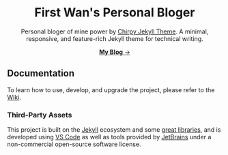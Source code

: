 <!-- markdownlint-disable-next-line -->
<div align="center">

  <!-- markdownlint-disable-next-line -->
  # First Wan's Personal Bloger

  Personal bloger of mine power by [Chirpy Jekyll Theme][origin].
  A minimal, responsive, and feature-rich Jekyll theme for technical writing.


  [**My Blog** →][demo]

</div>

## Documentation

To learn how to use, develop, and upgrade the project, please refer to the [Wiki][wiki].

### Third-Party Assets

This project is built on the [Jekyll][jekyllrb] ecosystem and some [great libraries][lib], and is developed using [VS Code][vscode] as well as tools provided by [JetBrains][jetbrains] under a non-commercial open-source software license.

[gem]: https://rubygems.org/gems/jekyll-theme-chirpy
[jekyllrb]: https://jekyllrb.com/
[demo]: https://firstwan.github.io/
[origin]: https://github.com/cotes2020/jekyll-theme-chirpy/
[wiki]: https://github.com/cotes2020/jekyll-theme-chirpy/wiki
[lib]: https://github.com/cotes2020/chirpy-static-assets
[vscode]: https://code.visualstudio.com/
[jetbrains]: https://www.jetbrains.com/?from=jekyll-theme-chirpy
